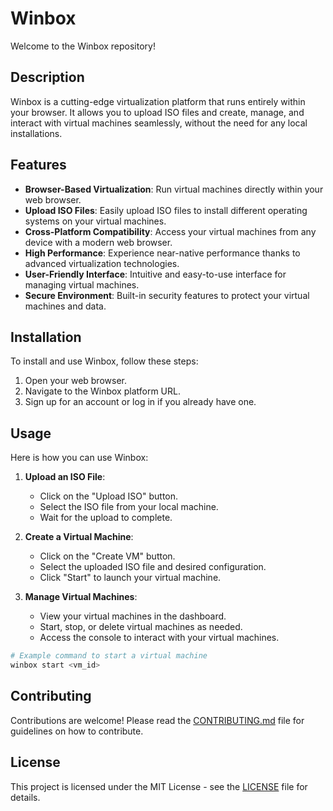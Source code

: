 # Winbox

Welcome to the Winbox repository!

## Description

Winbox is a cutting-edge virtualization platform that runs entirely within your browser. It allows you to upload ISO files and create, manage, and interact with virtual machines seamlessly, without the need for any local installations.

## Features

- **Browser-Based Virtualization**: Run virtual machines directly within your web browser.
- **Upload ISO Files**: Easily upload ISO files to install different operating systems on your virtual machines.
- **Cross-Platform Compatibility**: Access your virtual machines from any device with a modern web browser.
- **High Performance**: Experience near-native performance thanks to advanced virtualization technologies.
- **User-Friendly Interface**: Intuitive and easy-to-use interface for managing virtual machines.
- **Secure Environment**: Built-in security features to protect your virtual machines and data.

## Installation

To install and use Winbox, follow these steps:

1. Open your web browser.
2. Navigate to the Winbox platform URL.
3. Sign up for an account or log in if you already have one.

## Usage

Here is how you can use Winbox:

1. **Upload an ISO File**:
   - Click on the "Upload ISO" button.
   - Select the ISO file from your local machine.
   - Wait for the upload to complete.

2. **Create a Virtual Machine**:
   - Click on the "Create VM" button.
   - Select the uploaded ISO file and desired configuration.
   - Click "Start" to launch your virtual machine.

3. **Manage Virtual Machines**:
   - View your virtual machines in the dashboard.
   - Start, stop, or delete virtual machines as needed.
   - Access the console to interact with your virtual machines.

```bash
# Example command to start a virtual machine
winbox start <vm_id>
```

## Contributing

Contributions are welcome! Please read the [CONTRIBUTING.md](CONTRIBUTING.md) file for guidelines on how to contribute.

## License

This project is licensed under the MIT License - see the [LICENSE](LICENSE) file for details.
